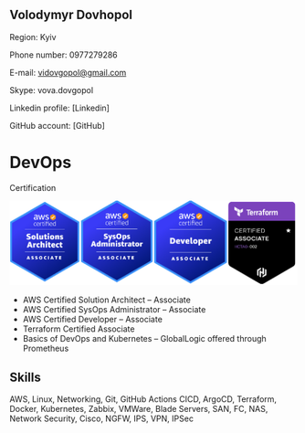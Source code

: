 ## Volodymyr Dovhopol	
Region: 	 Kyiv	 	

Phone number:	 0977279286	

E-mail:	              vidovgopol@gmail.com	

Skype:	              vova.dovgopol	

Linkedin profile: [Linkedin]

GitHub account: [GitHub]

# DevOps

Certification

![certs](./pictures/certs.png)

-	AWS Certified Solution Architect – Associate
-	AWS Certified SysOps Administrator – Associate
-	AWS Certified Developer – Associate
-	Terraform Certified Associate
-	Basics of DevOps and Kubernetes – GlobalLogic offered through Prometheus

## Skills

AWS, Linux, Networking, Git, GitHub Actions CICD, ArgoCD, Terraform, Docker, Kubernetes, Zabbix, VMWare, Blade Servers, SAN, FC, NAS, Network Security, Cisco, NGFW, IPS, VPN, IPSec
